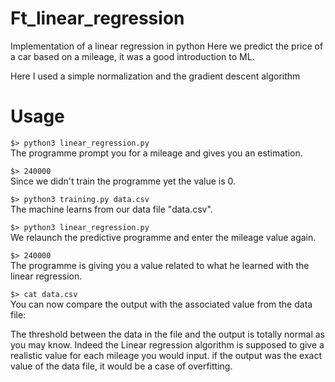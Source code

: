 # Ft_linear_regression

Implementation of a linear regression in python
Here we predict the price of a car based on a mileage, it was a good introduction to ML.

Here I used a simple normalization and the gradient descent algorithm

# Usage

```$> python3 linear_regression.py```   
The programme prompt you for a mileage and gives you an estimation.  

```$> 240000```  
Since we didn't train the programme yet the value is 0.

```$> python3 training.py data.csv```  
The machine learns from our data file "data.csv".

```$> python3 linear_regression.py```  
We relaunch the predictive programme and enter the mileage value again.

```$> 240000```    
The programme is giving you a value related to what he learned with the linear regression.

```$> cat data.csv```  
You can now compare the output with the associated value from the data file:  


The threshold between the data in the file and the output is totally normal as you may know.
Indeed the Linear regression algorithm is supposed to give a realistic value for each mileage you would input. 
if the output was the exact value of the data file, it would be a case of overfitting.
